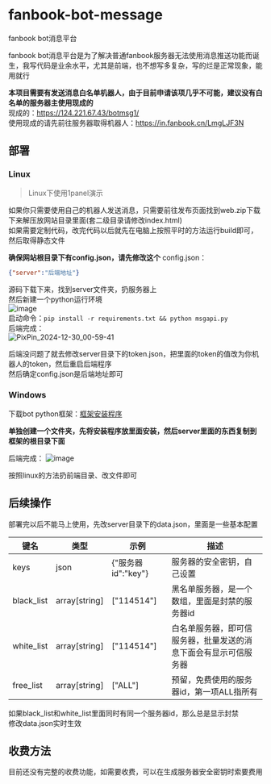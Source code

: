 # fanbook-bot-message  
fanbook bot消息平台  

fanbook bot消息平台是为了解决普通fanbook服务器无法使用消息推送功能而诞生，我写代码是业余水平，尤其是前端，也不想写多复杂，写的烂是正常现象，能用就行  

**本项目需要有发送消息白名单机器人，由于目前申请该项几乎不可能，建议没有白名单的服务器主使用现成的**  
现成的：https://124.221.67.43/botmsg1/  
使用现成的请先前往服务器取得机器人：https://in.fanbook.cn/LmgLJF3N  

## 部署  
### Linux

> Linux下使用1panel演示  

如果你只需要使用自己的机器人发送消息，只需要前往发布页面找到web.zip下载下来解压放网站目录里面(套二级目录请修改index.html)  
如果需要定制代码，改完代码以后就先在电脑上按照平时的方法运行build即可，然后取得静态文件  

**确保网站根目录下有config.json，请先修改这个**
config.json：
```json
{"server":"后端地址"}
```  

源码下载下来，找到server文件夹，扔服务器上  
然后新建一个python运行环境  
![image](https://github.com/user-attachments/assets/2164f41e-93b4-445a-b562-c3c640bf17ec)  
启动命令：`pip install -r requirements.txt && python msgapi.py`  
后端完成：  
![PixPin_2024-12-30_00-59-41](https://github.com/user-attachments/assets/cc9f5eae-4b7f-43c0-bbfc-d0913e18600a)  

后端没问题了就去修改server目录下的token.json，把里面的token的值改为你机器人的token，然后重启后端程序  
然后确定config.json是后端地址即可  

### Windows

下载bot python框架：[框架安装程序](https://124.221.67.43/hj_update.exe)  

**单独创建一个文件夹，先将安装程序放里面安装，然后server里面的东西复制到框架的根目录下面**  

后端完成：
![image](https://github.com/user-attachments/assets/b411f701-82ad-47d1-b3bb-2f3301e8c4f9)  

按照linux的方法扔前端目录、改文件即可

## 后续操作

部署完以后不能马上使用，先改server目录下的data.json，里面是一些基本配置  

| 键名 | 类型 | 示例 | 描述 |
| - | - | - | - |
| keys | json | {"服务器id":"key"} | 服务器的安全密钥，自己设置 |
| black_list | array[string] | ["114514"] | 黑名单服务器，是一个数组，里面是封禁的服务器id |
| white_list | array[string] | ["114514"] | 白名单服务器，即可信服务器，批量发送的消息下面会有显示可信服务器 |
| free_list | array[string] | ["ALL"] | 预留，免费使用的服务器id，第一项ALL指所有 |

如果black_list和white_list里面同时有同一个服务器id，那么总是显示封禁  
修改data.json实时生效

## 收费方法

目前还没有完整的收费功能，如需要收费，可以在生成服务器安全密钥时索要费用
